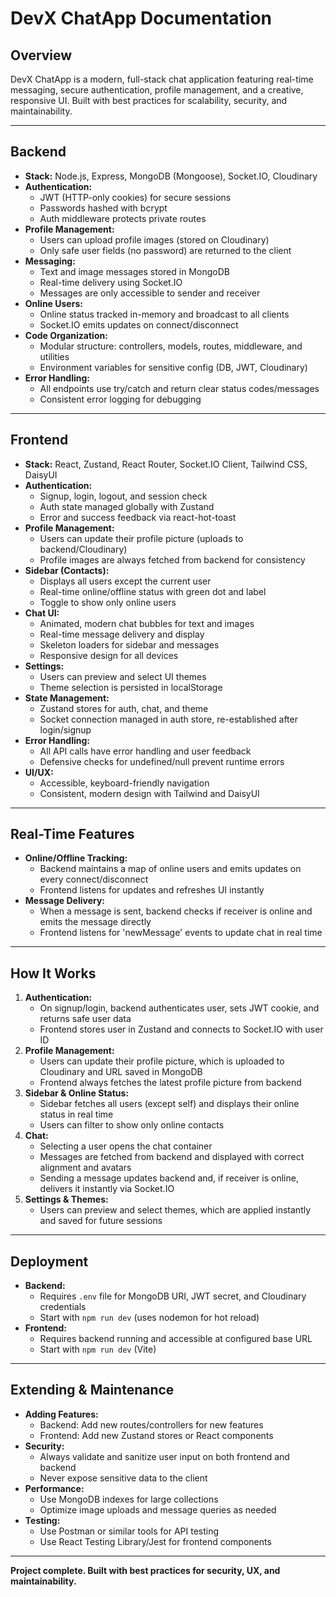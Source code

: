 # DevX ChatApp Documentation

## Overview

DevX ChatApp is a modern, full-stack chat application featuring real-time messaging, secure authentication, profile management, and a creative, responsive UI. Built with best practices for scalability, security, and maintainability.

---

## Backend

- **Stack:** Node.js, Express, MongoDB (Mongoose), Socket.IO, Cloudinary
- **Authentication:**
  - JWT (HTTP-only cookies) for secure sessions
  - Passwords hashed with bcrypt
  - Auth middleware protects private routes
- **Profile Management:**
  - Users can upload profile images (stored on Cloudinary)
  - Only safe user fields (no password) are returned to the client
- **Messaging:**
  - Text and image messages stored in MongoDB
  - Real-time delivery using Socket.IO
  - Messages are only accessible to sender and receiver
- **Online Users:**
  - Online status tracked in-memory and broadcast to all clients
  - Socket.IO emits updates on connect/disconnect
- **Code Organization:**
  - Modular structure: controllers, models, routes, middleware, and utilities
  - Environment variables for sensitive config (DB, JWT, Cloudinary)
- **Error Handling:**
  - All endpoints use try/catch and return clear status codes/messages
  - Consistent error logging for debugging

---

## Frontend

- **Stack:** React, Zustand, React Router, Socket.IO Client, Tailwind CSS, DaisyUI
- **Authentication:**
  - Signup, login, logout, and session check
  - Auth state managed globally with Zustand
  - Error and success feedback via react-hot-toast
- **Profile Management:**
  - Users can update their profile picture (uploads to backend/Cloudinary)
  - Profile images are always fetched from backend for consistency
- **Sidebar (Contacts):**
  - Displays all users except the current user
  - Real-time online/offline status with green dot and label
  - Toggle to show only online users
- **Chat UI:**
  - Animated, modern chat bubbles for text and images
  - Real-time message delivery and display
  - Skeleton loaders for sidebar and messages
  - Responsive design for all devices
- **Settings:**
  - Users can preview and select UI themes
  - Theme selection is persisted in localStorage
- **State Management:**
  - Zustand stores for auth, chat, and theme
  - Socket connection managed in auth store, re-established after login/signup
- **Error Handling:**
  - All API calls have error handling and user feedback
  - Defensive checks for undefined/null prevent runtime errors
- **UI/UX:**
  - Accessible, keyboard-friendly navigation
  - Consistent, modern design with Tailwind and DaisyUI

---

## Real-Time Features

- **Online/Offline Tracking:**
  - Backend maintains a map of online users and emits updates on every connect/disconnect
  - Frontend listens for updates and refreshes UI instantly
- **Message Delivery:**
  - When a message is sent, backend checks if receiver is online and emits the message directly
  - Frontend listens for 'newMessage' events to update chat in real time

---

## How It Works

1. **Authentication:**
   - On signup/login, backend authenticates user, sets JWT cookie, and returns safe user data
   - Frontend stores user in Zustand and connects to Socket.IO with user ID
2. **Profile Management:**
   - Users can update their profile picture, which is uploaded to Cloudinary and URL saved in MongoDB
   - Frontend always fetches the latest profile picture from backend
3. **Sidebar & Online Status:**
   - Sidebar fetches all users (except self) and displays their online status in real time
   - Users can filter to show only online contacts
4. **Chat:**
   - Selecting a user opens the chat container
   - Messages are fetched from backend and displayed with correct alignment and avatars
   - Sending a message updates backend and, if receiver is online, delivers it instantly via Socket.IO
5. **Settings & Themes:**
   - Users can preview and select themes, which are applied instantly and saved for future sessions

---

## Deployment

- **Backend:**
  - Requires `.env` file for MongoDB URI, JWT secret, and Cloudinary credentials
  - Start with `npm run dev` (uses nodemon for hot reload)
- **Frontend:**
  - Requires backend running and accessible at configured base URL
  - Start with `npm run dev` (Vite)

---

## Extending & Maintenance

- **Adding Features:**
  - Backend: Add new routes/controllers for new features
  - Frontend: Add new Zustand stores or React components
- **Security:**
  - Always validate and sanitize user input on both frontend and backend
  - Never expose sensitive data to the client
- **Performance:**
  - Use MongoDB indexes for large collections
  - Optimize image uploads and message queries as needed
- **Testing:**
  - Use Postman or similar tools for API testing
  - Use React Testing Library/Jest for frontend components

---

**Project complete. Built with best practices for security, UX, and maintainability.**
